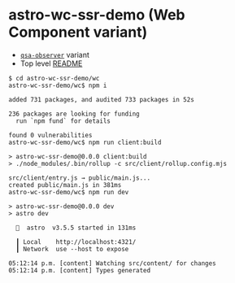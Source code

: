 # astro-wc-ssr-demo (Web Component variant)
- [`qsa-observer`](../qsa-observer/README.md) variant
- Top level [README](../README.md)

```shell
$ cd astro-wc-ssr-demo/wc
astro-wc-ssr-demo/wc$ npm i

added 731 packages, and audited 733 packages in 52s

236 packages are looking for funding
  run `npm fund` for details

found 0 vulnerabilities
astro-wc-ssr-demo/wc$ npm run client:build

> astro-wc-ssr-demo@0.0.0 client:build
> ./node_modules/.bin/rollup -c src/client/rollup.config.mjs

src/client/entry.js → public/main.js...
created public/main.js in 381ms
astro-wc-ssr-demo/wc$ npm run dev

> astro-wc-ssr-demo@0.0.0 dev
> astro dev

  🚀  astro  v3.5.5 started in 131ms
  
  ┃ Local    http://localhost:4321/
  ┃ Network  use --host to expose
  
05:12:14 p.m. [content] Watching src/content/ for changes
05:12:14 p.m. [content] Types generated
```

